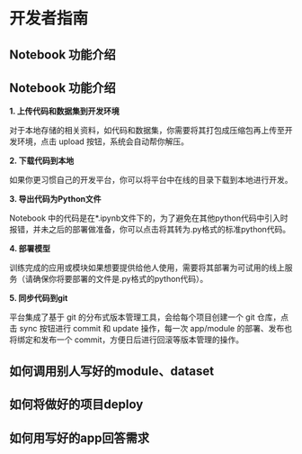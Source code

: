 # 开发者指南

## Notebook 功能介绍

## Notebook 功能介绍

**1. 上传代码和数据集到开发环境**

对于本地存储的相关资料，如代码和数据集，你需要将其打包成压缩包再上传至开发环境，点击 upload 按钮，系统会自动帮你解压。

**2. 下载代码到本地**

如果你更习惯自己的开发平台，你可以将平台中在线的目录下载到本地进行开发。

**3. 导出代码为Python文件**

Notebook 中的代码是在*.ipynb文件下的，为了避免在其他python代码中引入时报错，并未之后的部署做准备，你可以点击将其转为.py格式的标准python代码。

**4.  部署模型**

训练完成的应用或模块如果想要提供给他人使用，需要将其部署为可试用的线上服务（请确保你将要部署的文件是.py格式的python代码）。
 

**5. 同步代码到git**

平台集成了基于 git 的分布式版本管理工具，会给每个项目创建一个 git 仓库，点击 sync 按钮进行 commit 和 update 操作，每一次 app/module 的部署、发布也将绑定和发布一个 commit，方便日后进行回滚等版本管理的操作。


## 如何调用别人写好的module、dataset
## 如何将做好的项目deploy
## 如何用写好的app回答需求
